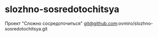 # slozhno-sosredotochitsya
Проект "Сложно сосредоточиться"
git@github.com:ovmiro/slozhno-sosredotochitsya.git
